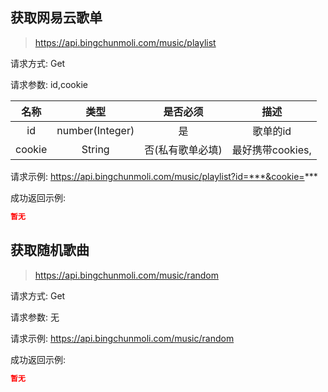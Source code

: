 ## <span id="获取网易云歌单">获取网易云歌单</spsn>

> https://api.bingchunmoli.com/music/playlist

请求方式: Get

请求参数: id,cookie


|   名称   |       类型        |   是否必须    |      描述      |
|:------:|:---------------:|:---------:|:------------:|
|   id   | number(Integer) |     是     |    歌单的id     |
| cookie |     String      | 否(私有歌单必填) | 最好携带cookies, |

请求示例:
https://api.bingchunmoli.com/music/playlist?id=***&cookie=***

成功返回示例:
```json
暂无
```

## <span id="获取随机歌曲">获取随机歌曲</spsn>

> https://api.bingchunmoli.com/music/random

请求方式: Get

请求参数: 无

请求示例:
https://api.bingchunmoli.com/music/random

成功返回示例:  
```json
暂无
```
